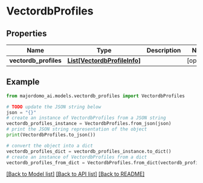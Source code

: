 # VectordbProfiles


## Properties

Name | Type | Description | Notes
------------ | ------------- | ------------- | -------------
**vectordb_profiles** | [**List[VectordbProfileInfo]**](VectordbProfileInfo.md) |  | [optional] 

## Example

```python
from majordomo_ai.models.vectordb_profiles import VectordbProfiles

# TODO update the JSON string below
json = "{}"
# create an instance of VectordbProfiles from a JSON string
vectordb_profiles_instance = VectordbProfiles.from_json(json)
# print the JSON string representation of the object
print(VectordbProfiles.to_json())

# convert the object into a dict
vectordb_profiles_dict = vectordb_profiles_instance.to_dict()
# create an instance of VectordbProfiles from a dict
vectordb_profiles_from_dict = VectordbProfiles.from_dict(vectordb_profiles_dict)
```
[[Back to Model list]](../README.md#documentation-for-models) [[Back to API list]](../README.md#documentation-for-api-endpoints) [[Back to README]](../README.md)


